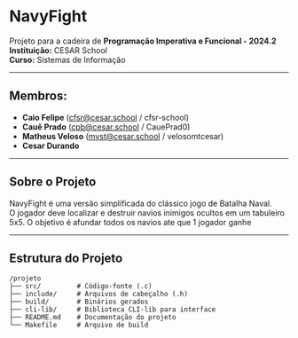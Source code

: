 # NavyFight

Projeto para a cadeira de **Programação Imperativa e Funcional - 2024.2**  
**Instituição:** CESAR School  
**Curso:** Sistemas de Informação  

---

## Membros:
- **Caio Felipe** (<cfsr@cesar.school> / cfsr-school)  
- **Cauê Prado** (<cpb@cesar.school> / CauePrad0)  
- **Matheus Veloso** (<mvst@cesar.school> / velosomtcesar)  
- **Cesar Durando**

---

## Sobre o Projeto

NavyFight é uma versão simplificada do clássico jogo de Batalha Naval.  
O jogador deve localizar e destruir navios inimigos ocultos em um tabuleiro 5x5. 
O objetivo é afundar todos os navios ate que 1 jogador ganhe


---

## Estrutura do Projeto

```plaintext
/projeto
├── src/         # Código-fonte (.c)
├── include/     # Arquivos de cabeçalho (.h)
├── build/       # Binários gerados
├── cli-lib/     # Biblioteca CLI-lib para interface
├── README.md    # Documentação do projeto
└── Makefile     # Arquivo de build


